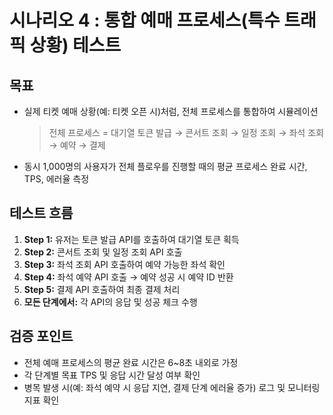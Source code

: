 # 시나리오 4 : 통합 예매 프로세스(특수 트래픽 상황) 테스트

## **목표**

*   실제 티켓 예매 상황(예: 티켓 오픈 시)처럼, 전체 프로세스를 통합하여 시뮬레이션

    > 전체 프로세스 = 대기열 토큰 발급 → 콘서트 조회 → 일정 조회 → 좌석 조회 → 예약 → 결제
* 동시 1,000명의 사용자가 전체 플로우를 진행할 때의 평균 프로세스 완료 시간, TPS, 에러율 측정

## **테스트 흐름**

1. **Step 1:** 유저는 토큰 발급 API를 호출하여 대기열 토큰 획득
2. **Step 2:** 콘서트 조회 및 일정 조회 API 호출
3. **Step 3:** 좌석 조회 API 호출하여 예약 가능한 좌석 확인
4. **Step 4:** 좌석 예약 API 호출 → 예약 성공 시 예약 ID 반환
5. **Step 5:** 결제 API 호출하여 최종 결제 처리
6. **모든 단계에서:** 각 API의 응답 및 성공 체크 수행

## **검증 포인트**

* 전체 예매 프로세스의 평균 완료 시간은 6\~8초 내외로 가정
* 각 단계별 목표 TPS 및 응답 시간 달성 여부 확인
* 병목 발생 시(예: 좌석 예약 시 응답 지연, 결제 단계 에러율 증가) 로그 및 모니터링 지표 확인
